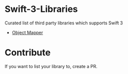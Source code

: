 # Swift-3-Libraries
Curated list of third party libraries which supports Swift 3

- [Object Mapper](https://github.com/Hearst-DD/ObjectMapper/tree/swift-3)

# Contribute
If you want to list your library to, create a PR.
